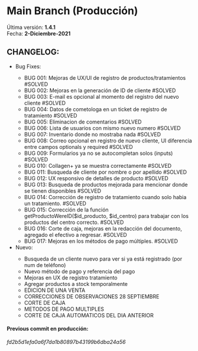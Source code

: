 # Main Branch (Producción)
Última versión: <b>1.4.1</b><br>
Fecha: <b>2-Diciembre-2021</b><br>

<h2>CHANGELOG:</h2>
<ul>
  <li>Bug Fixes:</li>
    <ul>
      <li>BUG 001: Mejoras de UX/UI de registro de productos/tratamientos #SOLVED</li>
      <li>BUG 002: Mejoras en la generación de ID de cliente #SOLVED</li>
      <li>BUG 003: E-mail es opcional al momento del registro del nuevo cliente #SOLVED</li>
      <li>BUG 004: Datos de cometologa en un ticket de registro de tratamiento #SOLVED</li>
      <li>BUG 005: Eliminacion de comentarios #SOLVED</li>
      <li>BUG 006: Lista de usuarios con mismo nuevo numero #SOLVED</li>
      <li>BUG 007: Inventario donde no mostraba nada #SOLVED</li>
      <li>BUG 008: Correo opcional en registro de nuevo cliente, UI diferencia entre campos optionals y required #SOLVED</li>
      <li>BUG 009: Formularios ya no se autocompletan solos (inputs) #SOLVED</li>
      <li>BUG 010: Collagen+ ya se muestra correctamente #SOLVED</li>
      <li>BUG 011: Busqueda de cliente por nombre o por apellido #SOLVED</li>
      <li>BUG 012: UX responsivo de detalles de producto #SOLVED</li>
      <li>BUG 013: Busqueda de productos mejorada para mencionar donde se tienen disponibles #SOLVED</li>
      <li>BUG 014: Corrección de registro de tratamiento cuando solo habia un tratamiento. #SOLVED</li>
      <li>BUG 015: Corrección de la función getProductoWereID($id_producto, $id_centro) para trabajar con los productos del centro correcto. #SOLVED</li>
      <li>BUG 016: Corte de caja, mejoras en la redacción del documento, agregado el efectivo a regresar. #SOLVED</li>
      <li>BUG 017: Mejoras en los métodos de pago múltiples. #SOLVED</li>
   </ul>
  <li>Nuevo:</li>
    <ul>
      <li>Busqueda de un cliente nuevo para ver si ya está registrado (por num de teléfono)</li>
      <li>Nuevo método de pago y referencia del pago</li>
      <li>Mejoras en UX de registro tratamiento</li>
      <li>Agregar productos a stock temporalmente</li>
      <li>EDICION DE UNA VENTA</li>
      <li>CORRECCIONES DE OBSERVACIONES 28 SEPTIEMBRE</li>
      <li>CORTE DE CAJA</li>
      <li>METODOS DE PAGO MULTIPLES</li>
      <li>CORTE DE CAJA AUTOMATICOS DEL DIA ANTERIOR</li>
   </ul>
 </ul>
 
 
<h4>Previous commit en producción:</h4>
<i>fd2b5d1efa0a6f7da1b80897b43199b6dba24a56</i>
